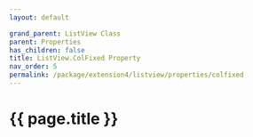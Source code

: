 ```yaml
---
layout: default

grand_parent: ListView Class
parent: Properties
has_children: false
title: ListView.ColFixed Property
nav_order: 5
permalink: /package/extension4/listview/properties/colfixed
---
```

# {{ page.title }}